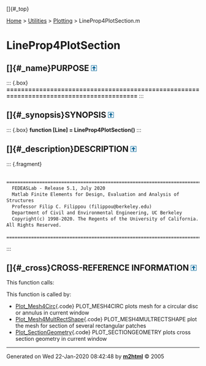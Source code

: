 []{#_top}

<div>

[Home](../../FEDEASLab.html) \> [Utilities](../FEDEASLab.html) \>
[Plotting](FEDEASLab.html) \> LineProp4PlotSection.m

</div>

# LineProp4PlotSection

## []{#_name}PURPOSE [![\^](../../up.png)](#_top)

::: {.box}
**=========================================================================================**
:::

## []{#_synopsis}SYNOPSIS [![\^](../../up.png)](#_top)

::: {.box}
**function \[Line\] = LineProp4PlotSection()**
:::

## []{#_description}DESCRIPTION [![\^](../../up.png)](#_top)

::: {.fragment}
``` {.comment}
  =========================================================================================
  FEDEASLab - Release 5.1, July 2020
  Matlab Finite Elements for Design, Evaluation and Analysis of Structures
  Professor Filip C. Filippou (filippou@berkeley.edu)
  Department of Civil and Environmental Engineering, UC Berkeley
  Copyright(c) 1998-2020. The Regents of the University of California. All Rights Reserved.
  =========================================================================================
```
:::

## []{#_cross}CROSS-REFERENCE INFORMATION [![\^](../../up.png)](#_top)

This function calls:

This function is called by:

-   [Plot_Mesh4Circ](Plot_Mesh4Circ.html "function Plot_Mesh4Circ (SecData)"){.code}
    PLOT_MESH4CIRC plots mesh for a circular disc or annulus in current
    window
-   [Plot_Mesh4MultRectShape](Plot_Mesh4MultRectShape.html "function Plot_Mesh4MultRectShape (SecData)"){.code}
    PLOT_MESH4MULTRECTSHAPE plot the mesh for section of several
    rectangular patches
-   [Plot_SectionGeometry](Plot_SectionGeometry.html "function Plot_SectionGeometry (SecData,PlotOpt)"){.code}
    PLOT_SECTIONGEOMETRY plots cross section geometry in current window

------------------------------------------------------------------------

Generated on Wed 22-Jan-2020 08:42:48 by
**[m2html](http://www.artefact.tk/software/matlab/m2html/ "Matlab Documentation in HTML")**
© 2005
